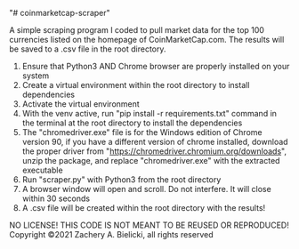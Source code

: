 "# coinmarketcap-scraper" 

A simple scraping program I coded to pull market data for the top 100 currencies listed on the homepage of CoinMarketCap.com. The results will be saved to a .csv file in the root directory.

1. Ensure that Python3 AND Chrome browser are properly installed on your system
2. Create a virtual environment within the root directory to install dependencies
3. Activate the virtual environment
3. With the venv active, run "pip install -r requirements.txt" command in the terminal at the root directory to install the dependencies
4. The "chromedriver.exe" file is for the Windows edition of Chrome version 90, if you have a different version of chrome installed, download the proper driver from "https://chromedriver.chromium.org/downloads", unzip the package, and replace "chromedriver.exe" with the extracted executable
5. Run "scraper.py" with Python3 from the root directory
6. A browser window will open and scroll. Do not interfere. It will close within 30 seconds
7. A .csv file will be created within the root directory with the results! 

NO LICENSE! THIS CODE IS NOT MEANT TO BE REUSED OR REPRODUCED!
Copyright ©2021 Zachery A. Bielicki, all rights reserved